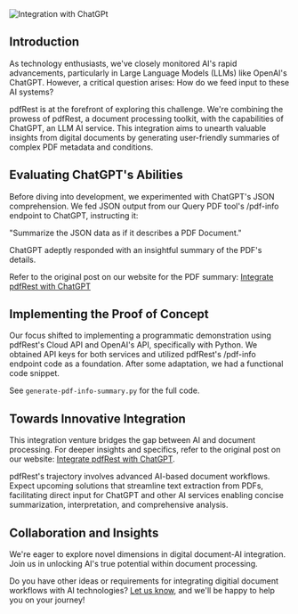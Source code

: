 <img src='https://cms.pdfrest.com/content/images/2023/07/Solution-Integrate-pdfRest-with-ChatGPT-to-Generate-PDF-Info-Summary.png' alt='Integration with ChatGPt'>

## Introduction

As technology enthusiasts, we've closely monitored AI's rapid advancements, particularly in Large Language Models (LLMs) like OpenAI's ChatGPT. However, a critical question arises: How do we feed input to these AI systems?

pdfRest is at the forefront of exploring this challenge. We're combining the prowess of pdfRest, a document processing toolkit, with the capabilities of ChatGPT, an LLM AI service. This integration aims to unearth valuable insights from digital documents by generating user-friendly summaries of complex PDF metadata and conditions.

## Evaluating ChatGPT's Abilities

Before diving into development, we experimented with ChatGPT's JSON comprehension. We fed JSON output from our Query PDF tool's /pdf-info endpoint to ChatGPT, instructing it:

"Summarize the JSON data as if it describes a PDF Document."

ChatGPT adeptly responded with an insightful summary of the PDF's details.

Refer to the original post on our website for the PDF summary:
[Integrate pdfRest with ChatGPT](https://pdfrest.com/solutions/page/integrate-pdfrest-with-chatgpt-to-generate-pdf-info-summary/)

## Implementing the Proof of Concept

Our focus shifted to implementing a programmatic demonstration using pdfRest's Cloud API and OpenAI's API, specifically with Python. We obtained API keys for both services and utilized pdfRest's /pdf-info endpoint code as a foundation. After some adaptation, we had a functional code snippet.

See `generate-pdf-info-summary.py` for the full code.

## Towards Innovative Integration

This integration venture bridges the gap between AI and document processing. For deeper insights and specifics, refer to the original post on our website: [Integrate pdfRest with ChatGPT](https://pdfrest.com/solutions/page/integrate-pdfrest-with-chatgpt-to-generate-pdf-info-summary/).

pdfRest's trajectory involves advanced AI-based document workflows. Expect upcoming solutions that streamline text extraction from PDFs, facilitating direct input for ChatGPT and other AI services enabling concise summarization, interpretation, and comprehensive analysis.

## Collaboration and Insights

We're eager to explore novel dimensions in digital document-AI integration. Join us in unlocking AI's true potential within document processing.

Do you have other ideas or requirements for integrating digitial document workflows with AI technologies? [Let us know](https://pdfrest.com/support/), and we'll be happy to help you on your journey!
